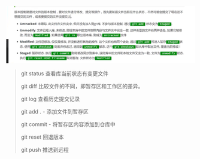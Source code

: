 ![image-20220521173138949](image/image-20220521173138949-16531422378881.png)

> git status	 查看库当前状态有变更文件
>
> git diff	比较文件的不同，即暂存区和工作区的差异。
>
> git log 查看历史提交记录
>
> git add . - 添加文件到暂存区
>
> git commit - 将暂存区内容添加到仓库中
>
> git reset	回退版本
>
> git push 推送到远程